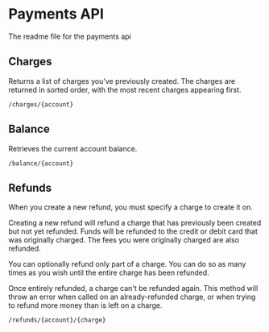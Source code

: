 # Payments API
The readme file for the payments api

## Charges
Returns a list of charges you’ve previously created.
The charges are returned in sorted order, with the most recent charges appearing first.

```
/charges/{account}
```

## Balance
Retrieves the current account balance.

```
/balance/{account}
```

## Refunds
When you create a new refund, you must specify a charge to create it on.

Creating a new refund will refund a charge that has previously been created but not yet refunded. Funds will be refunded to the credit or debit card that was originally charged. The fees you were originally charged are also refunded.

You can optionally refund only part of a charge. You can do so as many times as you wish until the entire charge has been refunded.

Once entirely refunded, a charge can't be refunded again. This method will throw an error when called on an already-refunded charge, or when trying to refund more money than is left on a charge.

```
/refunds/{account}/{charge}
```
